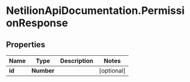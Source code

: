 # NetilionApiDocumentation.PermissionResponse

## Properties
Name | Type | Description | Notes
------------ | ------------- | ------------- | -------------
**id** | **Number** |  | [optional] 


